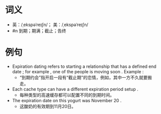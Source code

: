 # 词义
- 英：/ˌekspəˈreɪʃn/； 美：/ˌekspəˈreɪʃn/
- #n 到期；期满；截止；告终
# 例句
- Expiration dating refers to starting a relationship that has a defined end date ; for example , one of the people is moving soon . Example :
	- “到期约会”指开启一段有“截止期”的恋情，例如，其中一方不久就要搬走。
- Each cache type can have a different expiration period setup .
	- 每种类型的高速缓存都可以配置不同的到期时间。
- The expiration date on this yogurt was November 20 .
	- 这酸奶的有效期到11月20日。
